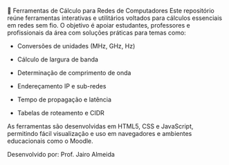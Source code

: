 🧮 Ferramentas de Cálculo para Redes de Computadores
Este repositório reúne ferramentas interativas e utilitários voltados para cálculos essenciais em redes sem fio. O objetivo é apoiar estudantes, professores e profissionais da área com soluções práticas para temas como:

- Conversões de unidades (MHz, GHz, Hz)

- Cálculo de largura de banda

- Determinação de comprimento de onda

- Endereçamento IP e sub-redes

- Tempo de propagação e latência

- Tabelas de roteamento e CIDR

As ferramentas são desenvolvidas em HTML5, CSS e JavaScript, permitindo fácil visualização e uso em navegadores e ambientes educacionais como o Moodle.

Desenvolvido por: Prof. Jairo Almeida
